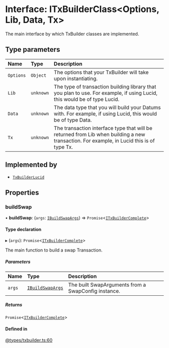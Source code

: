 # Interface: ITxBuilderClass<Options, Lib, Data, Tx\>

The main interface by which TxBuilder classes are implemented.

## Type parameters

| Name | Type | Description |
| :------ | :------ | :------ |
| `Options` | `Object` | The options that your TxBuilder will take upon instantiating. |
| `Lib` | `unknown` | The type of transaction building library that you plan to use. For example, if using Lucid, this would be of type Lucid. |
| `Data` | `unknown` | The data type that you will build your Datums with. For example, if using Lucid, this would be of type Data. |
| `Tx` | `unknown` | The transaction interface type that will be returned from Lib when building a new transaction. For example, in Lucid this is of type Tx. |

## Implemented by

- [`TxBuilderLucid`](../classes/TxBuilderLucid.md)

## Properties

### buildSwap

• **buildSwap**: (`args`: [`IBuildSwapArgs`](IBuildSwapArgs.md)) => `Promise`<[`ITxBuilderComplete`](ITxBuilderComplete.md)\>

#### Type declaration

▸ (`args`): `Promise`<[`ITxBuilderComplete`](ITxBuilderComplete.md)\>

The main function to build a swap Transaction.

##### Parameters

| Name | Type | Description |
| :------ | :------ | :------ |
| `args` | [`IBuildSwapArgs`](IBuildSwapArgs.md) | The built SwapArguments from a SwapConfig instance. |

##### Returns

`Promise`<[`ITxBuilderComplete`](ITxBuilderComplete.md)\>

#### Defined in

[@types/txbuilder.ts:60](https://github.com/SundaeSwap-finance/sundae-sdk/blob/ef3cd12/packages/core/src/@types/txbuilder.ts#L60)
